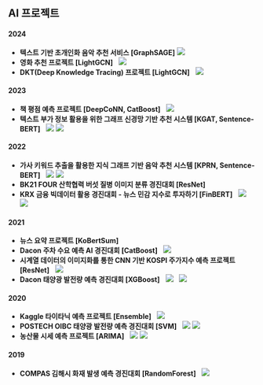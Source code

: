 ## AI 프로젝트
#### 2024
- **텍스트 기반 초개인화 음악 추천 서비스 [GraphSAGE]** <a href="https://github.com/JaeGwon-Lee/level2-3-recsys-finalproject-recsys-03"><img src="https://img.shields.io/badge/GitHub-181717?style=flat&logo=GitHub&logoColor=white"/></a>
- **영화 추천 프로젝트 [LightGCN]** &nbsp; <a href="https://github.com/JaeGwon-Lee/level2-movierecommendation-recsys-03"><img src="https://img.shields.io/badge/GitHub-181717?style=flat&logo=GitHub&logoColor=white"/></a>
- **DKT(Deep Knowledge Tracing) 프로젝트 [LightGCN]** &nbsp; <a href="https://github.com/JaeGwon-Lee/level2-dkt-recsys-03"><img src="https://img.shields.io/badge/GitHub-181717?style=flat&logo=GitHub&logoColor=white"/></a>

#### 2023
- **책 평점 예측 프로젝트 [DeepCoNN, CatBoost]** &nbsp; <a href="https://github.com/JaeGwon-Lee/level1-bookratingprediction-recsys-04"><img src="https://img.shields.io/badge/GitHub-181717?style=flat&logo=GitHub&logoColor=white"/></a>
- **텍스트 부가 정보 활용을 위한 그래프 신경망 기반 추천 시스템 [KGAT, Sentence-BERT]** &nbsp; <a href="https://www.riss.kr/link?id=T16834777"><img src="https://img.shields.io/badge/Paper-FF9900?style=flat&logoColor=white"/></a> <a href="https://github.com/JaeGwon-Lee/KGAT-with-TextEmbedding"><img src="https://img.shields.io/badge/GitHub-181717?style=flat&logo=GitHub&logoColor=white"/></a>

#### 2022
- **가사 키워드 추출을 활용한 지식 그래프 기반 음악 추천 시스템 [KPRN, Sentence-BERT]** &nbsp; <a href="http://www.kdiss.org/journal/view.html?uid=2864&&vmd=Full"><img src="https://img.shields.io/badge/Paper-FF9900?style=flat&logoColor=white"/></a> <a href="https://github.com/JaeGwon-Lee/Music-KPRN-with-Lyrics-Keyword"><img src="https://img.shields.io/badge/GitHub-181717?style=flat&logo=GitHub&logoColor=white"/></a>
- **BK21 FOUR 산학협력 버섯 질병 이미지 분류 경진대회 [ResNet]**
- **KRX 금융 빅데이터 활용 경진대회 - 뉴스 민감 지수로 투자하기 [FinBERT]** &nbsp; <a href="https://dacon.io/competitions/official/235914/overview/description"><img src="https://img.shields.io/badge/Dacon-326CAC?style=flat&logoColor=white"/></a> <a href="https://dacon.io/codeshare/5550"><img src="https://img.shields.io/badge/Code Share-326CAC?style=flat&logoColor=white"/></a>

#### 2021
- **뉴스 요약 프로젝트 [KoBertSum]**
- **Dacon 주차 수요 예측 AI 경진대회 [CatBoost]** &nbsp; <a href="https://dacon.io/competitions/official/235745/overview/description"><img src="https://img.shields.io/badge/Dacon-326CAC?style=flat&logoColor=white"/></a>
- **시계열 데이터의 이미지화를 통한 CNN 기반 KOSPI 주가지수 예측 프로젝트 [ResNet]** &nbsp; <a href="https://velog.io/@jaegwon-lee/Kospi-%EC%A3%BC%EA%B0%80%EC%A7%80%EC%88%98-%EC%98%88%EC%B8%A1"><img src="https://img.shields.io/badge/Blog-20C997?style=flat&logo=Velog&logoColor=white"/></a>
- **Dacon 태양광 발전량 예측 경진대회 [XGBoost]** &nbsp; <a href="https://velog.io/@jaegwon-lee/Dacon-%ED%83%9C%EC%96%91%EA%B4%91-%EB%B0%9C%EC%A0%84%EB%9F%89-%EC%98%88%EC%B8%A1"><img src="https://img.shields.io/badge/Blog-20C997?style=flat&logo=Velog&logoColor=white"/></a> &nbsp; <a href="https://dacon.io/competitions/official/235680/overview/description"><img src="https://img.shields.io/badge/Dacon-326CAC?style=flat&logoColor=white"/></a>

#### 2020
- **Kaggle 타이타닉 예측 프로젝트 [Ensemble]** &nbsp; <a href="https://www.kaggle.com/competitions/titanic/overview"><img src="https://img.shields.io/badge/Kaggle-20BEFF?style=flat&logoColor=white"/></a>
- **POSTECH OIBC 태양광 발전량 예측 경진대회 [SVM]** &nbsp; <a href="https://velog.io/@jaegwon-lee/%ED%83%9C%EC%96%91%EA%B4%91-%EB%B0%9C%EC%A0%84%EB%9F%89-%EC%98%88%EC%B8%A1"><img src="https://img.shields.io/badge/Blog-20C997?style=flat&logo=Velog&logoColor=white"/></a> <a href="https://github.com/JaeGwon-Lee/Projects/tree/main/%ED%83%9C%EC%96%91%EA%B4%91%20%EB%B0%9C%EC%A0%84%EB%9F%89%20%EC%98%88%EC%B8%A1"><img src="https://img.shields.io/badge/GitHub-181717?style=flat&logo=GitHub&logoColor=white"/></a>
- **농산물 시세 예측 프로젝트 [ARIMA]** &nbsp; <a href="https://velog.io/@jaegwon-lee/%EB%86%8D%EC%82%B0%EB%AC%BC-%EC%8B%9C%EC%84%B8-%EC%98%88%EC%B8%A1"><img src="https://img.shields.io/badge/Blog-20C997?style=flat&logo=Velog&logoColor=white"/></a> <a href="https://github.com/JaeGwon-Lee/Projects/tree/main/%EB%86%8D%EC%82%B0%EB%AC%BC%20%EC%8B%9C%EC%84%B8%20%EC%98%88%EC%B8%A1"><img src="https://img.shields.io/badge/GitHub-181717?style=flat&logo=GitHub&logoColor=white"/></a>

#### 2019
- **COMPAS 김해시 화재 발생 예측 경진대회 [RandomForest]** &nbsp; <a href="https://velog.io/@jaegwon-lee/%ED%99%94%EC%9E%AC-%EB%B0%9C%EC%83%9D-%EC%98%88%EC%B8%A1"><img src="https://img.shields.io/badge/Blog-20C997?style=flat&logo=Velog&logoColor=white"/></a>

<br>


